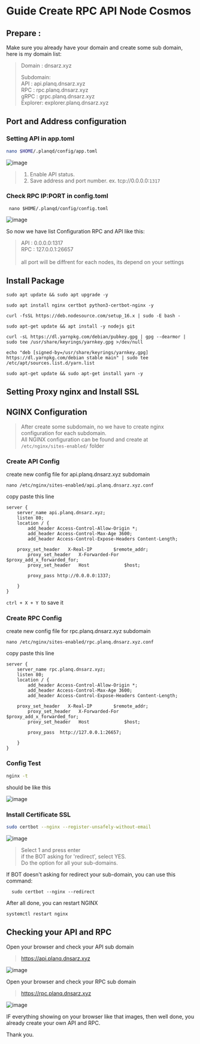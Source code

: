 # Guide Create RPC API Node Cosmos


## Prepare : 
Make sure you already have your domain and create some sub domain, here is my domain list:

> Domain : dnsarz.xyz <p>
>Subdomain: <br>
API   : api.planq.dnsarz.xyz <br>
RPC   : rpc.planq.dnsarz.xyz <br>
gRPC  : grpc.planq.dnsarz.xyz <br>
Explorer: explorer.planq.dnsarz.xyz

## Port and Address configuration
### Setting API in app.toml
```bash
nano $HOME/.planqd/config/app.toml
```
  ![image](https://user-images.githubusercontent.com/16186519/215938043-9c33a642-3bc2-4cb5-985d-17de29dd74fa.png)

> 1. Enable API status. <br>
> 2. Save address and port number. ex. tcp://0.0.0.0:`1317`<br>
>

### Check RPC IP:PORT in config.toml

```
 nano $HOME/.planqd/config/config.toml
 ```
![image](https://user-images.githubusercontent.com/16186519/215940344-474374af-a53c-45d0-8f0b-6440dbf74eba.png)
<p>
	
So now we have list Configuration RPC and API like this:
> API : 0.0.0.0:1317 <br>
	RPC : 127.0.0.1:26657 <br> <br>
  all port will be diffrent for each nodes, its depend on your settings
	
## Install Package

```
sudo apt update && sudo apt upgrade -y
```
```
sudo apt install nginx certbot python3-certbot-nginx -y
```
```
curl -fsSL https://deb.nodesource.com/setup_16.x | sudo -E bash -
```
```
sudo apt-get update && apt install -y nodejs git
```
```
curl -sL https://dl.yarnpkg.com/debian/pubkey.gpg | gpg --dearmor | sudo tee /usr/share/keyrings/yarnkey.gpg >/dev/null
```
```
echo "deb [signed-by=/usr/share/keyrings/yarnkey.gpg] https://dl.yarnpkg.com/debian stable main" | sudo tee /etc/apt/sources.list.d/yarn.list
```
```
sudo apt-get update && sudo apt-get install yarn -y
```

## Setting Proxy nginx and Install SSL


## NGINX Configuration
> After create some subdomain, no we have to create nginx configuration for each subdomain. <br>
All NGINX configuration can be found and create at `/etc/nginx/sites-enabled/` folder

### Create API Config
create new config file for api.planq.dnsarz.xyz subdomain
```
nano /etc/nginx/sites-enabled/api.planq.dnsarz.xyz.conf
```
copy paste this line
```
server {
    server_name api.planq.dnsarz.xyz;
    listen 80;
    location / {
        add_header Access-Control-Allow-Origin *;
        add_header Access-Control-Max-Age 3600;
        add_header Access-Control-Expose-Headers Content-Length;

	proxy_set_header   X-Real-IP        $remote_addr;
        proxy_set_header   X-Forwarded-For  $proxy_add_x_forwarded_for;
        proxy_set_header   Host             $host;

        proxy_pass http://0.0.0.0:1337;

    }
}
```
`ctrl + X + Y `to save it
### Create RPC Config
create new config file for rpc.planq.dnsarz.xyz subdomain
```
nano /etc/nginx/sites-enabled/rpc.planq.dnsarz.xyz.conf
```
copy paste this line
```
server {
    server_name rpc.planq.dnsarz.xyz;
    listen 80;
    location / {
        add_header Access-Control-Allow-Origin *;
        add_header Access-Control-Max-Age 3600;
        add_header Access-Control-Expose-Headers Content-Length;

	proxy_set_header   X-Real-IP        $remote_addr;
        proxy_set_header   X-Forwarded-For  $proxy_add_x_forwarded_for;
        proxy_set_header   Host             $host;

        proxy_pass  http://127.0.0.1:26657;

    }
}
```

### Config Test

```bash
nginx -t 
```
should be like this

![image](https://user-images.githubusercontent.com/16186519/215943776-442010ab-9a74-4b2e-a47a-e59868e356ae.png)


### Install Certificate SSL

```bash
sudo certbot --nginx --register-unsafely-without-email
```
![image](https://user-images.githubusercontent.com/16186519/215944270-1019d6d1-cf82-49b3-bf08-cf55cb732b45.png)

> Select 1 and press enter <br>
  if the BOT asking for 'redirect', select YES.<br>
  Do the option for all your sub-domains.

<p>

If BOT doesn't asking for redirect your sub-domain, you can use this command:
```
  sudo certbot --nginx --redirect
```

After all done, you can restart NGINX 
```
systemctl restart nginx
```
  
## Checking your API and RPC
Open your browser and check your API sub domain
> https://api.planq.dnsarz.xyz
  
![image](https://user-images.githubusercontent.com/16186519/215946801-17929a44-0f03-40bc-b80f-a996bf66e235.png)

Open your browser and check your RPC sub domain
> https://rpc.planq.dnsarz.xyz

![image](https://user-images.githubusercontent.com/16186519/215947098-0c58247b-d879-421c-90ce-172acdaa687d.png)

  
IF everything showing on your browser like that images, then well done, you already create your own API and RPC.
  
Thank you.
